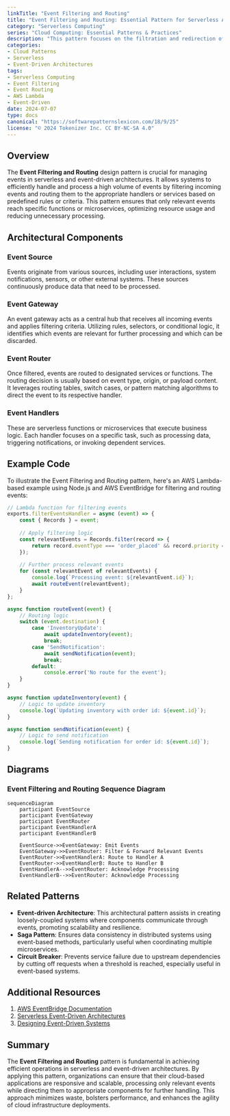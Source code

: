 ```yaml
---
linkTitle: "Event Filtering and Routing"
title: "Event Filtering and Routing: Essential Pattern for Serverless Architectures"
category: "Serverless Computing"
series: "Cloud Computing: Essential Patterns & Practices"
description: "This pattern focuses on the filtration and redirection of events in serverless architectures, facilitating efficient processing by distributing tasks to appropriate services based on specific criteria."
categories:
- Cloud Patterns
- Serverless
- Event-Driven Architectures
tags:
- Serverless Computing
- Event Filtering
- Event Routing
- AWS Lambda
- Event-Driven
date: 2024-07-07
type: docs
canonical: "https://softwarepatternslexicon.com/18/9/25"
license: "© 2024 Tokenizer Inc. CC BY-NC-SA 4.0"
---
```


## Overview

The **Event Filtering and Routing** design pattern is crucial for managing events in serverless and event-driven architectures. It allows systems to efficiently handle and process a high volume of events by filtering incoming events and routing them to the appropriate handlers or services based on predefined rules or criteria. This pattern ensures that only relevant events reach specific functions or microservices, optimizing resource usage and reducing unnecessary processing.

## Architectural Components

### Event Source

Events originate from various sources, including user interactions, system notifications, sensors, or other external systems. These sources continuously produce data that need to be processed.

### Event Gateway

An event gateway acts as a central hub that receives all incoming events and applies filtering criteria. Utilizing rules, selectors, or conditional logic, it identifies which events are relevant for further processing and which can be discarded.

### Event Router

Once filtered, events are routed to designated services or functions. The routing decision is usually based on event type, origin, or payload content. It leverages routing tables, switch cases, or pattern matching algorithms to direct the event to its respective handler.

### Event Handlers

These are serverless functions or microservices that execute business logic. Each handler focuses on a specific task, such as processing data, triggering notifications, or invoking dependent services.

## Example Code

To illustrate the Event Filtering and Routing pattern, here's an AWS Lambda-based example using Node.js and AWS EventBridge for filtering and routing events:

```javascript
// Lambda function for filtering events
exports.filterEventsHandler = async (event) => {
    const { Records } = event;
    
    // Apply filtering logic
    const relevantEvents = Records.filter(record => {
        return record.eventType === 'order_placed' && record.priority === 'high';
    });
    
    // Further process relevant events
    for (const relevantEvent of relevantEvents) {
        console.log(`Processing event: ${relevantEvent.id}`);
        await routeEvent(relevantEvent);
    }
};

async function routeEvent(event) {
    // Routing logic 
    switch (event.destination) {
        case 'InventoryUpdate':
            await updateInventory(event);
            break;
        case 'SendNotification':
            await sendNotification(event);
            break;
        default:
            console.error('No route for the event');
    }
}

async function updateInventory(event) {
    // Logic to update inventory
    console.log(`Updating inventory with order id: ${event.id}`);
}

async function sendNotification(event) {
    // Logic to send notification
    console.log(`Sending notification for order id: ${event.id}`);
}
```

## Diagrams

### Event Filtering and Routing Sequence Diagram

```mermaid
sequenceDiagram
    participant EventSource
    participant EventGateway
    participant EventRouter
    participant EventHandlerA
    participant EventHandlerB

    EventSource->>EventGateway: Emit Events
    EventGateway->>EventRouter: Filter & Forward Relevant Events
    EventRouter->>EventHandlerA: Route to Handler A
    EventRouter->>EventHandlerB: Route to Handler B
    EventHandlerA-->>EventRouter: Acknowledge Processing
    EventHandlerB-->>EventRouter: Acknowledge Processing
```

## Related Patterns

- **Event-driven Architecture**: This architectural pattern assists in creating loosely-coupled systems where components communicate through events, promoting scalability and resilience.
- **Saga Pattern**: Ensures data consistency in distributed systems using event-based methods, particularly useful when coordinating multiple microservices.
- **Circuit Breaker**: Prevents service failure due to upstream dependencies by cutting off requests when a threshold is reached, especially useful in event-based systems.

## Additional Resources

1. [AWS EventBridge Documentation](https://docs.aws.amazon.com/eventbridge/latest/userguide/what-is-amazon-eventbridge.html)
2. [Serverless Event-Driven Architectures](https://martinfowler.com/articles/serverless.html)
3. [Designing Event-Driven Systems](https://d3.harvard.edu/platform-rctom/public/uploads/assignment/keyword/2714/filtered/)

## Summary

The **Event Filtering and Routing** pattern is fundamental in achieving efficient operations in serverless and event-driven architectures. By applying this pattern, organizations can ensure that their cloud-based applications are responsive and scalable, processing only relevant events while directing them to appropriate components for further handling. This approach minimizes waste, bolsters performance, and enhances the agility of cloud infrastructure deployments.

